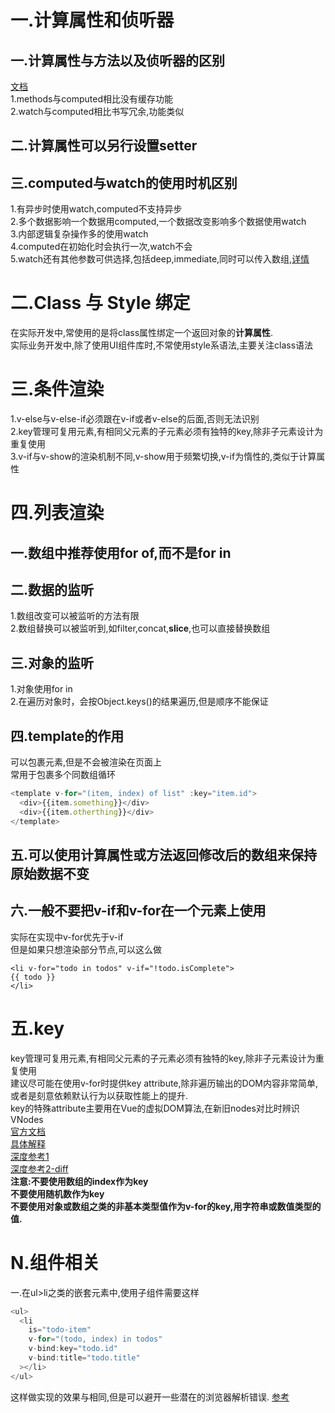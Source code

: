 一.计算属性和侦听器  
===
  一.计算属性与方法以及侦听器的区别  
  ---  
    
  [文档](https://cn.vuejs.org/v2/guide/computed.html)  
  1.methods与computed相比没有缓存功能  
  2.watch与computed相比书写冗余,功能类似  
    
  二.计算属性可以另行设置setter  
  ---  
  
  三.computed与watch的使用时机区别
  ---
  1.有异步时使用watch,computed不支持异步  
  2.多个数据影响一个数据用computed,一个数据改变影响多个数据使用watch  
  3.内部逻辑复杂操作多的使用watch  
  4.computed在初始化时会执行一次,watch不会  
  5.watch还有其他参数可供选择,包括deep,immediate,同时可以传入数组,[详情](https://cn.vuejs.org/v2/api/#watch)  
  
二.Class 与 Style 绑定  
===  
  
  在实际开发中,常使用的是将class属性绑定一个返回对象的**计算属性**.  
  实际业务开发中,除了使用UI组件库时,不常使用style系语法,主要关注class语法  
  
三.条件渲染  
===
  1.v-else与v-else-if必须跟在v-if或者v-else的后面,否则无法识别  
  2.key管理可复用元素,有相同父元素的子元素必须有独特的key,除非子元素设计为重复使用  
  3.v-if与v-show的渲染机制不同,v-show用于频繁切换,v-if为惰性的,类似于计算属性  
  
四.列表渲染
===
  一.数组中推荐使用for of,而不是for in  
  ---  
  
  二.数据的监听  
  ---  
    
  1.数组改变可以被监听的方法有限  
  2.数组替换可以被监听到,如filter,concat,**slice**,也可以直接替换数组  
  
  三.对象的监听  
  ---  
    
  1.对象使用for in  
  2.在遍历对象时，会按Object.keys()的结果遍历,但是顺序不能保证
    
  四.template的作用
  ---
    
  可以包裹元素,但是不会被渲染在页面上  
  常用于包裹多个同数组循环  
  ```Vue.js
  <template v-for="(item, index) of list" :key="item.id">
    <div>{{item.something}}</div>
    <div>{{item.otherthing}}</div>
  </template>  
  ```
    
  五.可以使用计算属性或方法返回修改后的数组来保持原始数据不变  
  ---
  六.一般不要把v-if和v-for在一个元素上使用  
  ---
  实际在实现中v-for优先于v-if  
  但是如果只想渲染部分节点,可以这么做  
  ```
  <li v-for="todo in todos" v-if="!todo.isComplete">
  {{ todo }}
  </li>
  ```

五.key  
===
  key管理可复用元素,有相同父元素的子元素必须有独特的key,除非子元素设计为重复使用  
  建议尽可能在使用v-for时提供key attribute,除非遍历输出的DOM内容非常简单,或者是刻意依赖默认行为以获取性能上的提升.  
  key的特殊attribute主要用在Vue的虚拟DOM算法,在新旧nodes对比时辨识VNodes  
  [官方文档](https://cn.vuejs.org/v2/api/#key)  
  [具体解释](https://www.jianshu.com/p/4bd5e745ce95)  
  [深度参考1](https://github.com/sl1673495/blogs/issues/39)  
  [深度参考2-diff](https://juejin.im/post/5e7c680451882535e2042bc9)  
  **注意:不要使用数组的index作为key**  
  **不要使用随机数作为key**  
  **不要使用对象或数组之类的非基本类型值作为v-for的key,用字符串或数值类型的值.**



N.组件相关
===
  一.在ul>li之类的嵌套元素中,使用子组件需要这样
  ```Vue.js
  <ul>
    <li
      is="todo-item"
      v-for="(todo, index) in todos"
      v-bind:key="todo.id"
      v-bind:title="todo.title"
    ></li>
  </ul>
  ```
  这样做实现的效果与<todo-item>相同,但是可以避开一些潜在的浏览器解析错误.
  [参考](https://cn.vuejs.org/v2/guide/components.html#%E8%A7%A3%E6%9E%90-DOM-%E6%A8%A1%E6%9D%BF%E6%97%B6%E7%9A%84%E6%B3%A8%E6%84%8F%E4%BA%8B%E9%A1%B9)  
  

